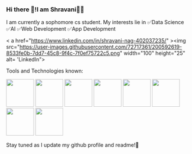 ### Hi there 👋!I am Shravani👩‍💻

I am currently a sophomore cs student.
My interests lie in 
✅Data Science
✅AI 
✅Web Development
✅App Development




< a href="https://www.linkedin.com/in/shravani-nag-402037235/" ><img src="https://user-images.githubusercontent.com/72717361/200592619-8533fe0b-7dd7-45c8-9f4c-7f0ef75722c5.png" width="100" height="25" alt=
'LinkedIn"></a>



Tools and Technologies known:











<img src=
"https://user-images.githubusercontent.com/72717361/200588963-4c3bee15-df87-4805-9174-dbfa2f580c76.png" width="75"> 
<img src="https://user-images.githubusercontent.com/72717361/200589061-30dcb5a7-b731-489c-be80-dc0717f24bf6.png" width="75">
<img src="https://user-images.githubusercontent.com/72717361/200590012-fc877c62-dea1-4703-98c7-ea8a5ad4f540.png" width="75">
<img src="https://user-images.githubusercontent.com/72717361/200590110-76e75b2e-a561-435e-8243-b58552de9861.png" width="75">
<img src="https://user-images.githubusercontent.com/72717361/200590218-9beb70c8-4f84-4d50-a517-8dceb6470c3c.png" width="75">
<img src="https://user-images.githubusercontent.com/72717361/200590336-abb8b5fa-a253-4de2-ba23-5dbf29d1899f.png" width="75">
<img src="https://user-images.githubusercontent.com/72717361/200590557-bf920eb3-b68a-4c07-ade4-744a945ed5ec.png" width="75">
<img src="https://user-images.githubusercontent.com/72717361/200590669-bf4ca913-8c99-4d91-b0ec-66bec865c9fc.png" width="75">






Stay tuned as I update my github profile and readme!📶 
